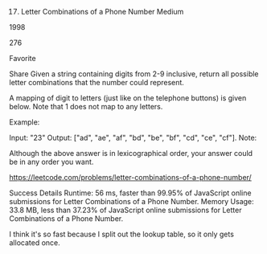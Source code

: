 17. Letter Combinations of a Phone Number
Medium

1998

276

Favorite

Share
Given a string containing digits from 2-9 inclusive, return all possible letter combinations that the number could represent.

A mapping of digit to letters (just like on the telephone buttons) is given below. Note that 1 does not map to any letters.



Example:

Input: "23"
Output: ["ad", "ae", "af", "bd", "be", "bf", "cd", "ce", "cf"].
Note:

Although the above answer is in lexicographical order, your answer could be in any order you want.

https://leetcode.com/problems/letter-combinations-of-a-phone-number/




Success
Details 
Runtime: 56 ms, faster than 99.95% of JavaScript online submissions for Letter Combinations of a Phone Number.
Memory Usage: 33.8 MB, less than 37.23% of JavaScript online submissions for Letter Combinations of a Phone Number.

I think it's so fast because I split out the lookup table, so it only gets allocated once.